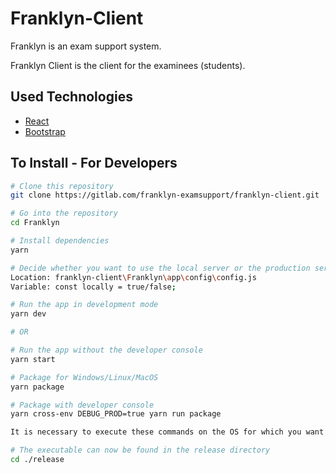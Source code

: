 # Franklyn-Client
Franklyn is an exam support system.

Franklyn Client is the client for the examinees (students).

## Used Technologies
- [React](https://reactjs.org/)
- [Bootstrap](https://getbootstrap.com/)

## To Install - For Developers
```bash
# Clone this repository
git clone https://gitlab.com/franklyn-examsupport/franklyn-client.git

# Go into the repository
cd Franklyn

# Install dependencies
yarn

# Decide whether you want to use the local server or the production server:
Location: franklyn-client\Franklyn\app\config\config.js
Variable: const locally = true/false;

# Run the app in development mode
yarn dev

# OR

# Run the app without the developer console
yarn start
```

``` bash
# Package for Windows/Linux/MacOS
yarn package

# Package with developer console
yarn cross-env DEBUG_PROD=true yarn run package

It is necessary to execute these commands on the OS for which you want to package the client.

# The executable can now be found in the release directory
cd ./release
```
